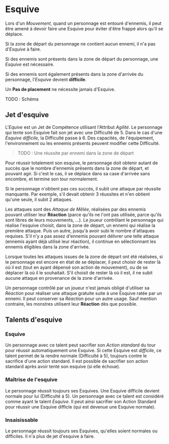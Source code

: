 # Esquive

Lors d'un _Mouvement_, quand un personnage est entouré d'ennemis, il peut être amené à devoir faire une Esquive pour éviter d'être frappé alors qu'il se déplace.

Si la zone de départ du personnage ne contient aucun ennemi, il n'a pas d'_Esquive_ à faire.

Si des ennemis sont présents dans la zone de départ du personnage, une _Esquive_ est nécessaire.

Si des ennemis sont également présents dans la zone d'arrivée du personnage, l'_Esquive_ devient **difficile**.

Un **Pas de placement** ne nécessite jamais d'Esquive.

TODO : Schéma

## Jet d'esquive

L'_Equive_ est un Jet de Compétence utilisant l'Attribut _Agilité_. Le personnage qui tente son Esquive fait son jet avec une Difficulté de 5. Dans le cas d'une _Esquive difficile_, la Difficulté passe à 6. Des capacités, de l'équipement, l'environnement ou les ennemis présents peuvent modifier cette Difficulté.

> TODO : Une réussite par ennemi dans la zone de départ

Pour réussir totalement son esquive, le personnage doit obtenir autant de succès que le nombre d'ennemis présents dans la zone de départ, et pouvant agir. Si c'est le cas, il se déplace dans sa case d'arrivée sans encombre, et termine son tour normalement.

Si le personnage n'obtient pas ces succès, il subit une attaque par réussite manquante. Par exemple, s'il devait obtenir 3 réussites et n'en obtient qu'une seule, il subit 2 attaques.

Les attaques sont des _Attaque de Mêlée_, réalisées par des ennemis pouvant utiliser leur **Réaction** (parce qu'ils ne l'ont pas utilisée, parce qu'ils sont libres de leurs mouvements, ...). Le joueur contrôlant le personnage qui réalise l'esquive choisit, dans la zone de départ, un ennemi qui réalise la première attaque. Puis un autre, jusqu'à avoir subi le nombre d'attaques requises. S'il n'y a pas assez d'ennemis pouvant délivrer une telle attaque (ennemis ayant déjà utilisé leur réaction), il continue en sélectionnant les ennemis éligibles dans la zone d'arrivée.

Lorsque toutes les attaques issues de la zone de départ ont été réalisées, si le personnage est encore en état de se déplacer, il peut choisir de rester là où il est (tout en ayant dépensé son action de mouvement), ou de se déplacer là où il le souhaitait. S'il choisit de rester là où il est, il ne subit aucune attaque en provenance de la zone d'arrivée.

Un personnage contrôlé par un joueur n'est jamais obligé d'utiliser sa _Réaction_ pour réaliser une attaque gratuite suite à une Esquive ratée par un ennemi. Il peut conserver sa _Réaction_ pour un autre usage. Sauf mention contraire, les monstres utilisent leur **Réaction** dès que possible.

## Talents d'esquive

### Esquive

Un personnage avec ce talent peut sacrifier son _Action standard_ du tour pour réussir automatiquement une Esquive. Si cette Esquive est _difficile_, ce talent permet de la rendre normale (Difficulté à 5), toujours contre le sacrifice d'une action standard. Il est possible de sacrifier son action standard après avoir tenté son esquive (si elle échoue).

### Maîtrise de l'esquive

Le personnage réussit toujours ses Esquives. Une Esquive difficile devient normale pour lui (Difficulté à 5). Un personnage avec ce talent est considéré comme ayant le talent _Esquive_. Il peut ainsi sacrifier son Action Standard pour réussir une Esquive difficle (qui est devenue une Esquive normale).

### Insaisissable

Le personnage réussit toujours ses Esquives, qu'elles soient normales ou difficiles. Il n'a plus de jet d'esquive à faire.
